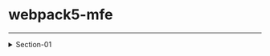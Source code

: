 # webpack5-mfe
--------------

<details>
<summary> Section-01</summary>
  
	<details>
	<summary> Section-01 - Part1 : Getting Started </summary>

		 <details>
			<summary> Screenshots to understand webpack </summary>
			1. Why Webpack ?
			<img width="927" alt="01_why-webpack" src="https://github.com/user-attachments/assets/dbf158f2-f50a-4d2c-bbe9-360db12d4b7b">
			
			2. Modules
			<img width="1021" alt="02_birth_of_modules" src="https://github.com/user-attachments/assets/29160f4d-3171-4289-a6f6-5e5732e6610f">
			
			3. Use of Webpack
			<img width="1239" alt="03_use-of-webpack" src="https://github.com/user-attachments/assets/1f43e5ab-b5e3-4904-a0d6-e43a4074d9ad">
			
			4. How webpack works ?
			<br />
			<img width="446" alt="04_how-webpack-works_a" src="https://github.com/user-attachments/assets/26b28e68-1fff-4add-b5c3-e36a08403010">
			<br />
			<img width="1501" alt="04_how-webpack-works_b" src="https://github.com/user-attachments/assets/15696a7f-3c59-4066-bb83-f5c4432ce36c">
			<br />

 		</details>
    		
      		<details>
			<summary> Lets do some practical  </summary>
 
			Steps :   
			<br />
			
			> npm init -y <br />
			> npm i --save-dev webpack webpack-cli <br />
			> npm i --save lodash <br />

			Lets create 4 files
			- create folder "src" parallel to package.json
			- add index.html and index.js inside src folder
			- create webpack.config.js file
			<br />

			<details>
				  <summary> 1. package.json </summary>
				<br />
				make below changes in scripts <br />
	  
				>  "build": "webpack --config webpack.config.js --mode development"
	
				```javascript
				
				{
				  "name": "01_Getting_Started",
				  "version": "1.0.0",
				  "description": "",
				  "main": "index.js",
				  "scripts": {
				    "build": "webpack --config webpack.config.js --mode development"
				  },
				  "keywords": [],
				  "author": "",
				  "license": "ISC",
				  "devDependencies": {
				    "webpack": "^5.88.2",
				    "webpack-cli": "^5.1.4"
				  },
				  "dependencies": {
				    "lodash": "^4.17.21"
				  }
				}
				
				```
			</details>


			<details>
				  <summary> 2. index.html </summary>

				```javascript
				
				<!DOCTYPE html>
				<html lang="en">
				<head>
				    <meta charset="UTF-8">
				    <meta name="viewport" content="width=device-width, initial-scale=1.0">
				    <title>Webpack</title>
				</head>
				<body>
				    <h1 id="header"> Hey  this is my first webpack application</h1>
				    <ul id="shopping-list"></ul>
				    <button id="button1">Click Me</button>
				</body>
				<script src="../dist/bundle.js"></script>
				</html>
				```
			</details>

			<details>
				<summary> 3. index.js </summary>
				
				  ```javascript  
				
				import _ from "lodash";
				
				document.getElementById('button1').addEventListener('click',function() {
				    const el= document.getElementById('header')
				    el.innerHTML= "Hey I have updated the code"
				    
				    const listItems= ['Apples', 'Mangoes', 'Oranges']
				    const ulEle= document.getElementById('shopping-list')
				    _.forEach(listItems, function(item) {
				        const tempEle= document.createElement('li')
				        tempEle.innerHTML= item
				        ulEle.appendChild(tempEle)
				    })
				})
				
				```
			</details>

			<details>
			<summary> 4. webpack.config.js </summary>
			
			```javascript
			
			const path= require('path')
			
			module.exports= {
			    entry: "./src/index.js",
			    output: {
			        filename: "bundle.js",
			        path: path.resolve(__dirname, "dist")
			    }
			}
			```
			
			</details>
	
			> npm i <br />


			> npm run build

			Now open html file with live server and click on button "Click Me"
		</details>

	<details>
	<summary> Section-01 - Part2 : CommonJS-Modules </summary>
	<img width="516" alt="Section1-Part2-Modules-In-Javascript" src="https://github.com/user-attachments/assets/2c19d441-9d75-4f41-af67-29f5734de213">

	
</details>


</details>



